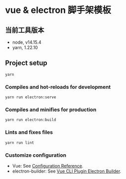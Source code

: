 # vue & electron 脚手架模板

## 当前工具版本
- node, v14.15.4
- yarn, 1.22.10

## Project setup
```
yarn
```

### Compiles and hot-reloads for development
```
yarn run electron:serve
```

### Compiles and minifies for production
```
yarn run electron:build
```

### Lints and fixes files
```
yarn run lint
```

### Customize configuration
- Vue: See [Configuration Reference](https://cli.vuejs.org/config/).
- electron-builder: See [Vue CLI Plugin Electron Builder](https://nklayman.github.io/vue-cli-plugin-electron-builder/guide/configuration.html).